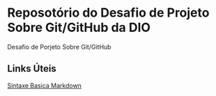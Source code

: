 # Reposotório do Desafio de Projeto Sobre Git/GitHub da DIO
Desafio de Porjeto Sobre Git/GitHub

## Links Úteis
[Sintaxe Basica Markdown](https://www.markdownguide.org/basic-syntax/)
